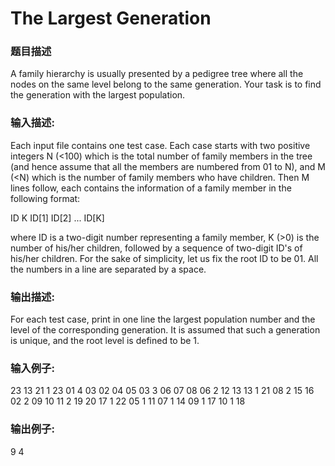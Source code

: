# The Largest Generation
### 题目描述
A family hierarchy is usually presented by a pedigree tree where all the nodes on the same level belong to the same generation.  Your task is to find the generation with the largest population.

### 输入描述:
Each input file contains one test case.  Each case starts with two positive integers N (<100) which is the total number of family members in the tree (and hence assume that all the members are numbered from 01 to N), and M (<N) which is the number of family members who have children.  Then M lines follow, each contains the information of a family member in the following format:

ID K ID[1] ID[2] ... ID[K]

where ID is a two-digit number representing a family member, K (>0) is the number of his/her children, followed by a sequence of two-digit ID's of his/her children. For the sake of simplicity, let us fix the root ID to be 01.  All the numbers in a line are separated by a space.


### 输出描述:
For each test case, print in one line the largest population number and the level of the corresponding generation.  It is assumed that such a generation is unique, and the root level is defined to be 1.

### 输入例子:
23 13
21 1 23
01 4 03 02 04 05
03 3 06 07 08
06 2 12 13
13 1 21
08 2 15 16
02 2 09 10
11 2 19 20
17 1 22
05 1 11
07 1 14
09 1 17
10 1 18

### 输出例子:
9 4
